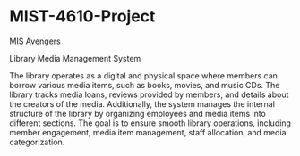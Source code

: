 # MIST-4610-Project
MIS Avengers

Library Media Management System

The library operates as a digital and physical space where members can borrow various media items, such as books, movies, and music CDs. The library tracks media loans, reviews provided by members, and details about the creators of the media. Additionally, the system manages the internal structure of the library by organizing employees and media items into different sections. The goal is to ensure smooth library operations, including member engagement, media item management, staff allocation, and media categorization.
